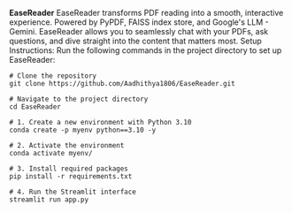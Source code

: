 **EaseReader**
EaseReader transforms PDF reading into a smooth, interactive experience. Powered by PyPDF, FAISS index store, and Google's LLM - Gemini.
EaseReader allows you to seamlessly chat with your PDFs, ask questions, and dive straight into the content that matters most.
Setup Instructions:
Run the following commands in the project directory to set up EaseReader:
```
# Clone the repository
git clone https://github.com/Aadhithya1806/EaseReader.git

# Navigate to the project directory
cd EaseReader

# 1. Create a new environment with Python 3.10
conda create -p myenv python==3.10 -y

# 2. Activate the environment
conda activate myenv/

# 3. Install required packages
pip install -r requirements.txt

# 4. Run the Streamlit interface
streamlit run app.py
